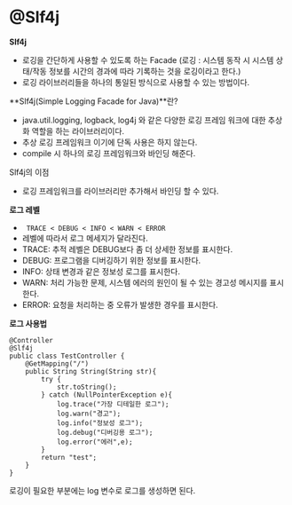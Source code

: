 # @Slf4j

**Slf4j**

* 로깅을 간단하게 사용할 수 있도록 하는 Facade (로깅 : 시스템 동작 시 시스템 상태/작동 정보를 시간의 경과에 따라 기록하는 것을 로깅이라고 한다.)
* 로깅 라이브러리들을 하나의 통일된 방식으로 사용할 수 있는 방법이다.

**Slf4j(Simple Logging Facade for Java)**란?

* java.util.logging, logback, log4j 와 같은 다양한 로깅 프레임 워크에 대한 추상화 역할을 하는 라이브러리이다.
* 추상 로깅 프레임워크 이기에 단독 사용은 하지 않는다.
* compile 시 하나의 로깅 프레임워크와 바인딩 해준다.

Slf4j의 이점

* 로깅 프레임워크를 라이브러리만 추가해서 바인딩 할 수 있다.

**로그 레벨**

* `` TRACE < DEBUG < INFO < WARN < ERROR``
* 레벨에 따라서 로그 메세지가 달라진다.
* TRACE: 추적 레벨은 DEBUG보다 좀 더 상세한 정보를 표시한다.
* DEBUG: 프로그램을 디버깅하기 위한 정보를 표시한다.
* INFO: 상태 변경과 같은 정보성 로그를 표시한다.
* WARN: 처리 가능한 문제, 시스템 에러의 원인이 될 수 있는 경고성 메시지를 표시한다.
* ERROR: 요청을 처리하는 중 오류가 발생한 경우를 표시한다.


**로그 사용법**

```
@Controller
@Slf4j
public class TestController {
    @GetMapping("/")
    public String String(String str){
        try {
            str.toString();
        } catch (NullPointerException e){
            log.trace("가장 디테일한 로그");
            log.warn("경고");
            log.info("정보성 로그");
            log.debug("디버깅용 로그");
            log.error("에러",e);
        }
        return "test";
    }
}
```

로깅이 필요한 부분에는 log 변수로 로그를 생성하면 된다.